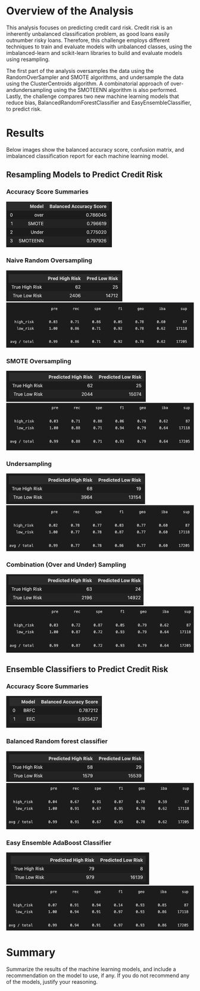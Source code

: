# Overview of the Analysis

This analysis focuses on predicting credit card risk. Credit risk is an inherently unbalanced classification problem, as good loans easily outnumber risky loans. Therefore, this challenge employs different techniques to train and evaluate models with unbalanced classes, using the imbalanced-learn and scikit-learn libraries to build and evaluate models using resampling.

The first part of the analysis oversamples the data using the RandomOverSampler and SMOTE algorithms, and undersample the data using the ClusterCentroids algorithm. A combinatorial approach of over-andundersampling using the SMOTEENN algorithm is also performed. Lastly, the challenge compares two new machine learning models that reduce bias, BalancedRandomForestClassifier and EasyEnsembleClassifier, to predict risk.

# Results

Below images show the balanced accuracy score, confusion matrix, and imbalanced classification report for each machine learning model.

## Resampling Models to Predict Credit Risk

### Accuracy Score Summaries

<img src="Images/Summary_Accuracy_Score.png">

### Naive Random Oversampling

<img src="Images/NaiveRandomSampling_cm.png">
<img src="Images/NaiveRandomSampling_cr.png">

### SMOTE Oversampling

<img src="Images/SMOTE_cm.png">
<img src="Images/SMOTE_cr.png">

### Undersampling

<img src="Images/undersampling_cm.png">
<img src="Images/undersampling_cr.png">

### Combination (Over and Under) Sampling

<img src="Images/Comb_cm.png">
<img src="Images/Comb_cr.png">

## Ensemble Classifiers to Predict Credit Risk

### Accuracy Score Summaries

<img src="Images/Ensemble_Summary.png">

### Balanced Random forest classifier

<img src="Images/brfc_cm.png">
<img src="Images/brfc_cr.png">

### Easy Ensemble AdaBoost Classifier

<img src="Images/eec_cm.png">
<img src="Images/eec_cr.png">

# Summary

Summarize the results of the machine learning models, and include a recommendation on the model to use, if any. If you do not recommend any of the models, justify your reasoning.
